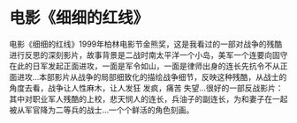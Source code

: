 # 电影《细细的红线》

电影《细细的红线》1999年柏林电影节金熊奖，这是我看过的一部对战争的残酷进行反思的深刻影片，故事背景是二战时南太平洋一个小岛，美军一个连要向固守在此的日军发起正面进攻，一面是军令如山，一面是律师出身的连长先抗令不从正面进攻…本部影片从战争的局部细致化的描绘战争细节，反映这种残酷，从战士的角度去看，战争让人性麻木，让人发狂 发疯，痛苦 失望…很好的一部反战影片：其中对职业军人残酷的上校，悲天悯人的连长，兵油子的副连长，为和妻子在一起被从军官降为二等兵的战士…一个个鲜活的角色刻画。